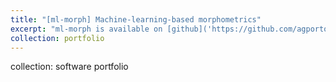 ```yaml
---
title: "[ml-morph] Machine-learning-based morphometrics"
excerpt: "ml-morph is available on [github]('https://github.com/agporto/ml-morph') <br/><img src='/images/ml-morph.png'>"
collection: portfolio
---
```

collection: software portfolio
